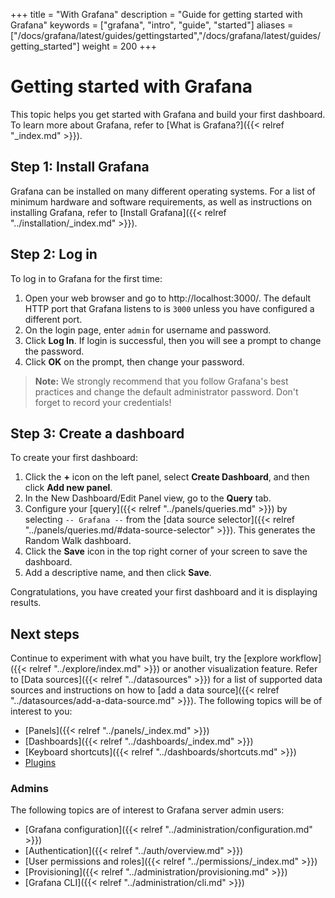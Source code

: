 +++
title = "With Grafana"
description = "Guide for getting started with Grafana"
keywords = ["grafana", "intro", "guide", "started"]
aliases = ["/docs/grafana/latest/guides/gettingstarted","/docs/grafana/latest/guides/getting_started"]
weight = 200
+++

# Getting started with Grafana

This topic helps you get started with Grafana and build your first dashboard. To learn more about Grafana, refer to [What is Grafana?]({{< relref "_index.md" >}}).

## Step 1: Install Grafana

Grafana can be installed on many different operating systems. For a list of minimum hardware and software requirements, as well as instructions on installing Grafana, refer to [Install Grafana]({{< relref "../installation/_index.md" >}}).

## Step 2: Log in

To log in to Grafana for the first time:

1. Open your web browser and go to http://localhost:3000/. The default HTTP port that Grafana listens to is `3000` unless you have configured a different port.
1. On the login page, enter `admin` for username and password.
1. Click **Log In**. If login is successful, then you will see a prompt to change the password.
1. Click **OK** on the prompt, then change your password.

> **Note:** We strongly recommend that you follow Grafana's best practices and change the default administrator password. Don't forget to record your credentials!

## Step 3: Create a dashboard

To create your first dashboard:

1. Click the **+** icon on the left panel, select **Create Dashboard**, and then click **Add new panel**.
1. In the New Dashboard/Edit Panel view, go to the **Query** tab.
1. Configure your [query]({{< relref "../panels/queries.md" >}}) by selecting ``-- Grafana --`` from the [data source selector]({{< relref "../panels/queries.md/#data-source-selector" >}}). This generates the Random Walk dashboard.
1. Click the  **Save** icon in the top right corner of your screen to save the dashboard.
1. Add a descriptive name, and then click **Save**.

 Congratulations, you have created your first dashboard and it is displaying results.

## Next steps

 Continue to experiment with what you have built, try the [explore workflow]({{< relref "../explore/index.md" >}}) or another visualization feature. Refer to [Data sources]({{< relref "../datasources" >}}) for a list of supported data sources and instructions on how to [add a data source]({{< relref "../datasources/add-a-data-source.md" >}}). The following topics will be of interest to you:

- [Panels]({{< relref "../panels/_index.md" >}})
- [Dashboards]({{< relref "../dashboards/_index.md" >}})
- [Keyboard shortcuts]({{< relref "../dashboards/shortcuts.md" >}})
- [Plugins](https://grafana.com/grafana/plugins?orderBy=weight&direction=asc)

### Admins

The following topics are of interest to Grafana server admin users:

- [Grafana configuration]({{< relref "../administration/configuration.md" >}})
- [Authentication]({{< relref "../auth/overview.md" >}})
- [User permissions and roles]({{< relref "../permissions/_index.md" >}})
- [Provisioning]({{< relref "../administration/provisioning.md" >}})
- [Grafana CLI]({{< relref "../administration/cli.md" >}})
